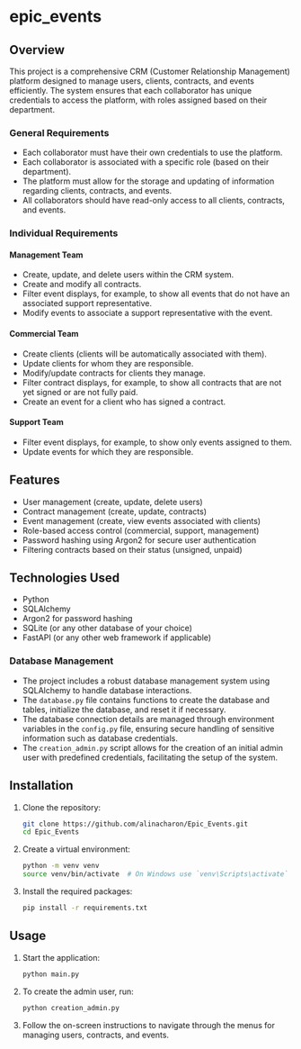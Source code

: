 
# epic_events

## Overview

This project is a comprehensive CRM (Customer Relationship Management) platform designed to manage users, clients, contracts, and events efficiently. The system ensures that each collaborator has unique credentials to access the platform, with roles assigned based on their department.

### General Requirements
- Each collaborator must have their own credentials to use the platform.
- Each collaborator is associated with a specific role (based on their department).
- The platform must allow for the storage and updating of information regarding clients, contracts, and events.
- All collaborators should have read-only access to all clients, contracts, and events.

### Individual Requirements

#### Management Team
- Create, update, and delete users within the CRM system.
- Create and modify all contracts.
- Filter event displays, for example, to show all events that do not have an associated support representative.
- Modify events to associate a support representative with the event.

#### Commercial Team
- Create clients (clients will be automatically associated with them).
- Update clients for whom they are responsible.
- Modify/update contracts for clients they manage.
- Filter contract displays, for example, to show all contracts that are not yet signed or are not fully paid.
- Create an event for a client who has signed a contract.

#### Support Team
- Filter event displays, for example, to show only events assigned to them.
- Update events for which they are responsible.

## Features

- User management (create, update, delete users)
- Contract management (create, update, contracts)
- Event management (create, view events associated with clients)
- Role-based access control (commercial, support, management)
- Password hashing using Argon2 for secure user authentication
- Filtering contracts based on their status (unsigned, unpaid)

## Technologies Used

- Python
- SQLAlchemy
- Argon2 for password hashing
- SQLite (or any other database of your choice)
- FastAPI (or any other web framework if applicable)

### Database Management
- The project includes a robust database management system using SQLAlchemy to handle database interactions.
- The `database.py` file contains functions to create the database and tables, initialize the database, and reset it if necessary.
- The database connection details are managed through environment variables in the `config.py` file, ensuring secure handling of sensitive information such as database credentials.
- The `creation_admin.py` script allows for the creation of an initial admin user with predefined credentials, facilitating the setup of the system.


## Installation

1. Clone the repository:
   ```bash
   git clone https://github.com/alinacharon/Epic_Events.git
   cd Epic_Events
   ```

2. Create a virtual environment:
   ```bash
   python -m venv venv
   source venv/bin/activate  # On Windows use `venv\Scripts\activate`
   ```

3. Install the required packages:
   ```bash
   pip install -r requirements.txt
   ```

## Usage

1. Start the application:
   ```bash
   python main.py
   ```

2. To create the admin user, run: 
   ```bash
   python creation_admin.py
   ```

3. Follow the on-screen instructions to navigate through the menus for managing users, contracts, and events.